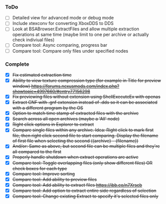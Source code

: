 ### ToDo

- [ ] Detailed view for advanced mode or debug mode
- [ ] Include xtexconv for converting XboxDDS to DDS
- [ ] Look at BSABrowser.ExtractFiles and allow multiple extraction operations at same time (maybe limit to one per archive or actually check indiviual files)
- [ ] Compare tool: Async comparing, progress bar
- [ ] Compare tool: Compare only files under specified nodes

### Complete

- [X] ~~Fix estimated extraction time~~
- [X] ~~Ability to view texture compression type (for example in Title for preview window) https://forums.nexusmods.com/index.php?showtopic=4997660/#entry77156298~~
- [X] ~~Fix previewing files without extension using ShellExecuteEx with openas~~
- [X] ~~Extract GNF with .gnf extension instead of .dds so it can be associated with a different program by the OS~~
- [X] ~~Option to match time stamp of extracted files with the archive~~
- [X] ~~Search across all open archives (maybe a 'All' node)~~
- [X] ~~Right click options in Explorer to extract~~
- [X] ~~Compare single files within any archive. Idea: Right click to mark first file, then right click second file to start comparing. Display the filename of first file when selecting the second (\{archive\} - \{filename\})~~
- [X] ~~And/or: Same as above, but second file can be multiple files and they're all compared to the first~~
- [X] ~~Properly handle shutdown when extract operations are active~~
- [X] ~~Compare tool: Toggle overlapping files (only show different files) OR check boxes for each type~~
- [x] ~~Compare tool: Improve sorting~~
- [X] ~~Compare tool: Add ability to preview files~~
- [X] ~~Compare tool: Add ability to extract files https://ibb.co/n7Xrscb~~
- [X] ~~Compare tool: Add option to extract entire side regardless of selection~~
- [X] ~~Compare tool: Change existing Extract to specify it's selected files only~~
